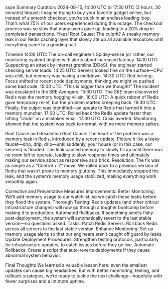 ssue Summary
Duration: 2024-08-15, 14:00 UTC to 17:30 UTC (3 hours, 30 minutes)
Impact: Imagine trying to buy your favorite gadget online, but instead of a smooth checkout, you’re stuck in an endless loading loop. That’s what 75% of our users experienced during this outage. The checkout process was so slow that many users gave up, leading to a 20% drop in completed transactions. Yikes!
Root Cause: The culprit? A sneaky memory leak in our Redis caching layer that slowly ate up all available resources until everything came to a grinding halt.

Timeline
14:00 UTC: The on-call engineer’s Spidey-sense (or rather, our monitoring system) tingled with alerts about increased latency.
14:10 UTC: Suspecting an attack by internet gremlins (DDoS), the engineer started checking server loads.
14:25 UTC: Servers looked fine on the surface—CPU was chill, but memory was having a meltdown.
14:30 UTC: Red herring: Focus shifted to recent code deployments, thinking we might’ve pushed some bad code.
15:00 UTC: “This is bigger than we thought!” The incident was escalated to the SRE Avengers.
15:30 UTC: The SRE team discovered Redis was the memory hogging villain.
16:00 UTC: A quick reboot of Redis gave temporary relief, but the problem started creeping back.
16:30 UTC: Finally, the culprit was identified—an update to Redis that turned it into a memory muncher.
17:00 UTC: Rolled back the Redis update faster than hitting “Undo” on a mistaken email.
17:30 UTC: Crisis averted. Monitoring showed that the system was back to normal, with no more memory spikes.

Root Cause and Resolution
Root Cause:
The heart of the problem was a memory leak in Redis, introduced by a recent update. Picture it like a leaky faucet—drip, drip, drip—until suddenly, your house (or in this case, our servers) is flooded. The leak caused memory to slowly fill up until there was no room left to operate, leading to slow response times and ultimately making our service about as responsive as a brick.
Resolution:
The fix was as simple as a “Control + Z” move. We rolled back to a previous version of Redis that wasn’t prone to memory gluttony. This immediately stopped the leak, and the system’s memory usage stabilized, making everything work smoothly again.

Corrective and Preventative Measures
Improvements:
Better Monitoring: We’ll add memory usage to our watchlist, so we catch these leaks before they flood the system.
Thorough Testing: Redis updates (and other critical infrastructure changes) will now go through a tougher bootcamp before making it to production.
Automated Rollbacks: If something smells fishy post-deployment, the system will automatically revert to the last stable version—no questions asked.
Tasks:
Patch Redis Servers: Roll back Redis across all servers to the last stable version.
Enhance Monitoring: Set up memory usage alerts so that our engineers aren’t caught off guard by leaks.
Update Deployment Procedures: Strengthen testing protocols, particularly for infrastructure updates, to catch issues before they go live.
Automate Rollbacks: Create a script that auto-reverts deployments if they cause abnormal system behavior.

Final Thoughts
We learned a valuable lesson here: even the smallest updates can cause big headaches. But with better monitoring, testing, and rollback strategies, we’re ready to tackle the next challenge—hopefully with fewer surprises and a lot more uptime.


